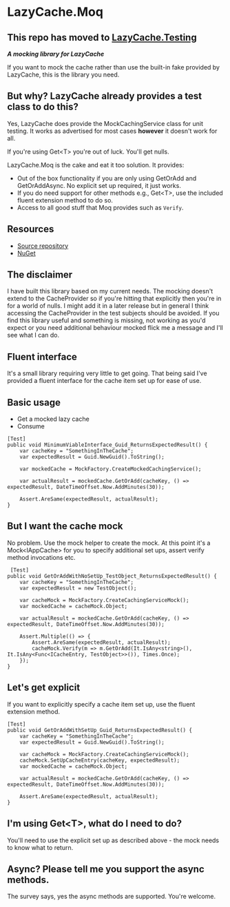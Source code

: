 # LazyCache.Moq

## This repo has moved to [LazyCache.Testing](https://github.com/rgvlee/LazyCache.Testing)

__*A mocking library for LazyCache*__

If you want to mock the cache rather than use the built-in fake provided by LazyCache, this is the library you need.

## But why? LazyCache already provides a test class to do this?
Yes, LazyCache does provide the MockCachingService class for unit testing. It works as advertised for most cases __however__ it doesn't work for all.

If you're using Get\<T> you're out of luck. You'll get nulls.

LazyCache.Moq is the cake and eat it too solution. It provides:
- Out of the box functionality if you are only using GetOrAdd and GetOrAddAsync. No explicit set up required, it just works.
- If you do need support for other methods e.g., Get\<T>, use the included fluent extension method to do so.
- Access to all good stuff that Moq provides such as ```Verify```. 

## Resources
- [Source repository](https://github.com/rgvlee/LazyCache.Moq)
- [NuGet](https://www.nuget.org/packages/LazyCache.Moq/)

## The disclaimer
I have built this library based on my current needs. The mocking doesn't extend to the CacheProvider so if you're hitting that explicitly then you're in for a world of nulls. I might add it in a later release but in general I think accessing the CacheProvider in the test subjects should be avoided. If you find this library useful and something is missing, not working as you'd expect or you need additional behaviour mocked flick me a message and I'll see what I can do.

## Fluent interface
It's a small library requiring very little to get going. That being said I've provided a fluent interface for the cache item set up for ease of use.

## Basic usage
- Get a mocked lazy cache
- Consume

```
[Test]
public void MinimumViableInterface_Guid_ReturnsExpectedResult() {
    var cacheKey = "SomethingInTheCache";
    var expectedResult = Guid.NewGuid().ToString();

    var mockedCache = MockFactory.CreateMockedCachingService();
            
    var actualResult = mockedCache.GetOrAdd(cacheKey, () => expectedResult, DateTimeOffset.Now.AddMinutes(30));

    Assert.AreSame(expectedResult, actualResult);
}
```

## But I want the cache mock
No problem. Use the mock helper to create the mock. At this point it's a Mock\<IAppCache> for you to specify additional set ups, assert verify method invocations etc.

```
 [Test]
public void GetOrAddWithNoSetUp_TestObject_ReturnsExpectedResult() {
    var cacheKey = "SomethingInTheCache";
    var expectedResult = new TestObject();

    var cacheMock = MockFactory.CreateCachingServiceMock();
    var mockedCache = cacheMock.Object;

    var actualResult = mockedCache.GetOrAdd(cacheKey, () => expectedResult, DateTimeOffset.Now.AddMinutes(30));

    Assert.Multiple(() => {
        Assert.AreSame(expectedResult, actualResult);
        cacheMock.Verify(m => m.GetOrAdd(It.IsAny<string>(), It.IsAny<Func<ICacheEntry, TestObject>>()), Times.Once);
    });
}
```

## Let's get explicit
If you want to explicitly specify a cache item set up, use the fluent extension method.

```
[Test]
public void GetOrAddWithSetUp_Guid_ReturnsExpectedResult() {
    var cacheKey = "SomethingInTheCache";
    var expectedResult = Guid.NewGuid().ToString();

    var cacheMock = MockFactory.CreateCachingServiceMock();
    cacheMock.SetUpCacheEntry(cacheKey, expectedResult);
    var mockedCache = cacheMock.Object;

    var actualResult = mockedCache.GetOrAdd(cacheKey, () => expectedResult, DateTimeOffset.Now.AddMinutes(30));

    Assert.AreSame(expectedResult, actualResult);
}
```

## I'm using Get\<T>, what do I need to do?
You'll need to use the explicit set up as described above - the mock needs to know what to return.

## Async? Please tell me you support the async methods.
The survey says, yes the async methods are supported. You're welcome.
